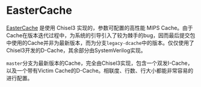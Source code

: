 # EasterCache

[EasterCache](https://github.com/easter-mips/EasterCache) 是使用 Chisel3 实现的，参数可配置的高性能 MIPS Cache。由于Cache在版本迭代过程中，为系统的引导引入了较为棘手的bug，因而最后提交包中使用的Cache并非为最新版本，而为分支`legacy-dcache`中的版本。仅仅使用了Chisel3开发的D-Cache，其余部分由SystemVerilog实现。

`master`分支为最新版本的Cache，完全由Chisel3实现，包含一个双发I-Cache，以及一个带有Victim Cache的D-Cache。相联度、行数、行大小都能非常容易的进行配置。
